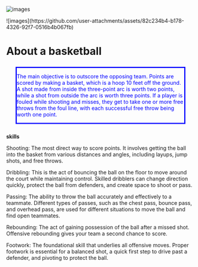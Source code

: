 ![images](https://github.com/user-attachments/assets/82c234b4-b178-4326-92f7-0516b4b067fb)
<!DOCTYPE html>
<html lang="en">
<head>
    <meta charset="UTF-8">
    <meta name="viewport" content="width=device-width, initial-scale=1.0">
</head>
     ![images](https://github.com/user-attachments/assets/82c234b4-b178-4326-92f7-0516b4b067fb)
<body>
    <h1>About a basketball</h1>
    <div style="border: 3px solid; margin: 25px; color: blue;">
    <p>The main objective is to outscore the opposing team. Points are scored by making a basket, which is a hoop 10 feet off the ground. A shot made from inside the three-point arc is worth two points, while a shot from outside the arc is worth three points. If a player is fouled while shooting and misses, they get to take one or more free throws from the foul line, with each successful free throw being worth one point.</p>
    </div>
    <p><b>skills</b></p>
    <p>Shooting: The most direct way to score points. It involves getting the ball into the basket from various distances and angles, including layups, jump shots, and free throws.</p>
    <p>Dribbling: This is the act of bouncing the ball on the floor to move around the court while maintaining control. Skilled dribblers can change direction quickly, protect the ball from defenders, and create space to shoot or pass.</p>
    <p>Passing: The ability to throw the ball accurately and effectively to a teammate. Different types of passes, such as the chest pass, bounce pass, and overhead pass, are used for different situations to move the ball and find open teammates.</p>
    <p>Rebounding: The act of gaining possession of the ball after a missed shot. Offensive rebounding gives your team a second chance to score.</p>
    <p>Footwork: The foundational skill that underlies all offensive moves. Proper footwork is essential for a balanced shot, a quick first step to drive past a defender, and pivoting to protect the ball.</p>
</body>
</html>
